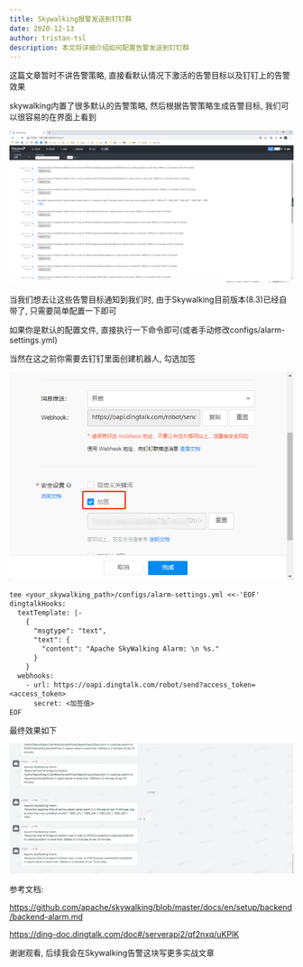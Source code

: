 ```yaml
---
title: Skywalking报警发送到钉钉群
date: 2020-12-13
author: tristan-tsl
description: 本文将详细介绍如何配置告警发送到钉钉群
---
```




这篇文章暂时不讲告警策略, 直接看默认情况下激活的告警目标以及钉钉上的告警效果

skywalking内置了很多默认的告警策略, 然后根据告警策略生成告警目标, 我们可以很容易的在界面上看到

![image-20201213163408221](image-20201213163408221.png)

当我们想去让这些告警目标通知到我们时, 由于Skywalking目前版本(8.3)已经自带了, 只需要简单配置一下即可



如果你是默认的配置文件, 直接执行一下命令即可(或者手动修改configs/alarm-settings.yml)

当然在这之前你需要去钉钉里面创建机器人, 勾选加签

![image-20201213164116760](image-20201213164116760.png)



```
tee <your_skywalking_path>/configs/alarm-settings.yml <<-'EOF'
dingtalkHooks:
  textTemplate: |-
    {
      "msgtype": "text",
      "text": {
        "content": "Apache SkyWalking Alarm: \n %s."
      }
    }
  webhooks:
    - url: https://oapi.dingtalk.com/robot/send?access_token=<access_token>
      secret: <加签值>
EOF
```



最终效果如下

![image-20201213164145494](image-20201213164145494.png)

参考文档:

https://github.com/apache/skywalking/blob/master/docs/en/setup/backend/backend-alarm.md

https://ding-doc.dingtalk.com/doc#/serverapi2/qf2nxq/uKPlK

谢谢观看, 后续我会在Skywalking告警这块写更多实战文章